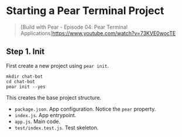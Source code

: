 # Starting a Pear Terminal Project

> [Build with Pear - Episode 04: Pear Terminal Applications]https://www.youtube.com/watch?v=73KVE0wocTE

## Step 1. Init

First create a new project using `pear init`.

```
mkdir chat-bot
cd chat-bot
pear init --yes
```

This creates the base project structure.

- `package.json`. App configuration. Notice the `pear` property.
- `index.js`. App entrypoint.
- `app.js`. Main code.
- `test/index.test.js`. Test skeleton.
